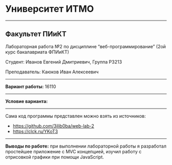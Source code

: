 # Университет ИТМО

---

## Факультет ПИиКТ
 
 
 
Лабораторная работа №2 по дисциплине
“веб-программирование”
(2ой курс бакалавриата ФПИиКТ)

Студент:
Иванов Евгений Дмитриевич,
Группа P3213

Преподаватель:
Каюков Иван Алексеевич

---

**Вариант работы:** 16110

---

**Условие варианта:**



---

Сама код программы представлен можно взять из источников: 

+ https://github.com/3ilib0ba/web-lab-2
+ https://clck.ru/YKoT3

---

**Выводы по работе:** при выполнении лабораторной работы я разработал простейшее приложение с MVC концепцией, изучил работу с отрисовкой графики при помощи JavaScript.
